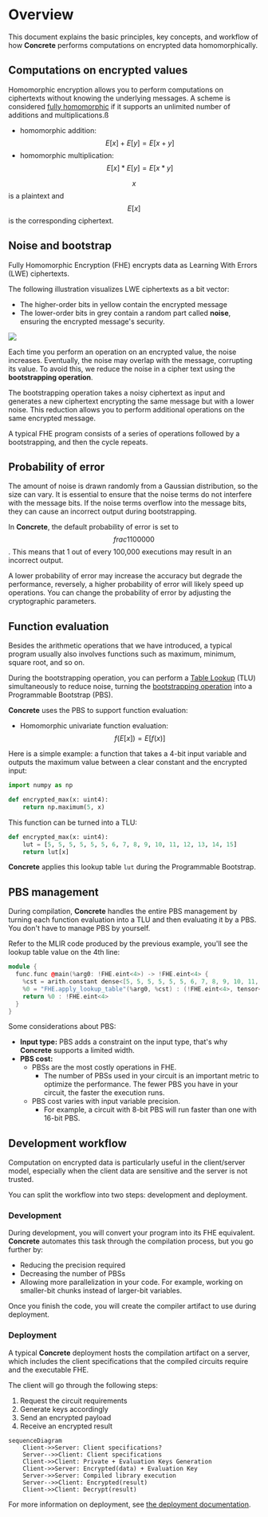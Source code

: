 # Overview

This document explains the basic principles, key concepts, and workflow of how **Concrete** performs computations on encrypted data homomorphically.

## Computations on encrypted values

Homomorphic encryption allows you to perform computations on ciphertexts without knowing the underlying messages. A scheme is considered [fully homomorphic](https://en.wikipedia.org/wiki/Homomorphic_encryption#Fully_homomorphic_encryption) if it supports an unlimited number of additions and multiplications.ß

* homomorphic addition: $$E[x] + E[y] = E[x + y]$$
* homomorphic multiplication: $$E[x] * E[y] = E[x * y]$$

$$x$$ is a plaintext and $$E[x]$$ is the corresponding ciphertext.

## Noise and bootstrap

Fully Homomorphic Encryption (FHE) encrypts data as Learning With Errors (LWE) ciphertexts.

The following illustration visualizes LWE ciphertexts as a bit vector:

* The higher-order bits in yellow contain the encrypted message
* The lower-order bits in grey contain a random part called **noise**, ensuring the encrypted message's security.

![](../_static/basics/Ciphertext.png)

Each time you perform an operation on an encrypted value, the noise increases. Eventually, the noise may overlap with the message, corrupting its value. To avoid this, we reduce the noise in a cipher text using the **bootstrapping operation**.

The bootstrapping operation takes a noisy ciphertext as input and generates a new ciphertext encrypting the same message but with a lower noise. This reduction allows you to perform additional operations on the same encrypted message.

A typical FHE program consists of a series of operations followed by a bootstrapping, and then the cycle repeats.

## Probability of error

The amount of noise is drawn randomly from a Gaussian distribution, so the size can vary. It is essential to ensure that the noise terms do not interfere with the message bits. If the noise terms overflow into the message bits, they can cause an incorrect output during bootstrapping.

In **Concrete**, the default probability of error is set to $$frac{1}{100000}$$. This means that 1 out of every 100,000 executions may result in an incorrect output.

A lower probability of error may increase the accuracy but degrade the performance, reversely, a higher probability of error will likely speed up operations. You can change the probability of error by adjusting the cryptographic parameters.

## Function evaluation

Besides the arithmetic operations that we have introduced, a typical program usually also involves functions such as maximum, minimum, square root, and so on.

During the bootstrapping operation, you can perform a [Table Lookup](table_lookups/) (TLU) simultaneously to reduce noise, turning the [bootstrapping operation](fhe_basics.md#noise-and-bootstrap) into a Programmable Bootstrap (PBS).

**Concrete** uses the PBS to support function evaluation:

* Homomorphic univariate function evaluation: $$f(E[x]) = E[f(x)]$$

Here is a simple example: a function that takes a 4-bit input variable and outputs the maximum value between a clear constant and the encrypted input:

```python
import numpy as np

def encrypted_max(x: uint4):
    return np.maximum(5, x)
```

This function can be turned into a TLU:

```python
def encrypted_max(x: uint4):
    lut = [5, 5, 5, 5, 5, 5, 6, 7, 8, 9, 10, 11, 12, 13, 14, 15]
    return lut[x]
```

**Concrete** applies this lookup table `lut` during the Programmable Bootstrap.

## PBS management

During compilation, **Concrete** handles the entire PBS management by turning each function evaluation into a TLU and then evaluating it by a PBS. You don't have to manage PBS by yourself.

Refer to the MLIR code produced by the previous example, you'll see the lookup table value on the 4th line:

```cpp
module {
  func.func @main(%arg0: !FHE.eint<4>) -> !FHE.eint<4> {
    %cst = arith.constant dense<[5, 5, 5, 5, 5, 5, 6, 7, 8, 9, 10, 11, 12, 13, 14, 15]> : tensor<16xi64>
    %0 = "FHE.apply_lookup_table"(%arg0, %cst) : (!FHE.eint<4>, tensor<16xi64>) -> !FHE.eint<4>
    return %0 : !FHE.eint<4>
  }
}
```

Some considerations about PBS:

* **Input type:** PBS adds a constraint on the input type, that's why **Concrete** supports a limited width.
* **PBS cost:**
  * PBSs are the most costly operations in FHE.
    * The number of PBSs used in your circuit is an important metric to optimize the performance. The fewer PBS you have in your circuit, the faster the execution runs.
  * PBS cost varies with input variable precision.
    * For example, a circuit with 8-bit PBS will run faster than one with 16-bit PBS.

## Development workflow

Computation on encrypted data is particularly useful in the client/server model, especially when the client data are sensitive and the server is not trusted.

You can split the workflow into two steps: development and deployment.

### Development

During development, you will convert your program into its FHE equivalent. **Concrete** automates this task through the compilation process, but you go further by:

* Reducing the precision required
* Decreasing the number of PBSs
* Allowing more parallelization in your code. For example, working on smaller-bit chunks instead of larger-bit variables.

Once you finish the code, you will create the compiler artifact to use during deployment.

### Deployment

A typical **Concrete** deployment hosts the compilation artifact on a server, which includes the client specifications that the compiled circuits require and the executable FHE.

The client will go through the following steps:

1. Request the circuit requirements
2. Generate keys accordingly
3. Send an encrypted payload
4. Receive an encrypted result

```mermaid
sequenceDiagram
    Client->>Server: Client specifications?
    Server-->>Client: Client specifications
    Client->>Client: Private + Evaluation Keys Generation
    Client->>Server: Encrypted(data) + Evaluation Key
    Server->>Server: Compiled library execution
    Server-->>Client: Encrypted(result)
    Client->>Client: Decrypt(result)
```

For more information on deployment, see [the deployment documentation](../guides/deploy.md).
